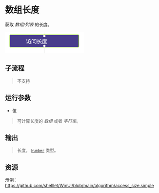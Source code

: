 # 数组长度 
获取 *数组/列表* 的长度。

![ArraySize](./images/2022-11-26_193743.png ':size=90%')

## 子流程

> 不支持

## 运行参数

* 值
> 可计算长度的 *数组* 或者 *字符串*。
## 输出
  
>    长度， [`Number`](./types/Number.md) 类型。


## 资源

示例：https://github.com/shelllet/WinUi/blob/main/algorithm/access_size.simple
